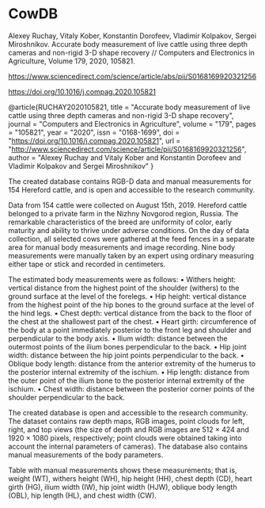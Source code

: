 # CowDB

Alexey Ruchay, Vitaly Kober, Konstantin Dorofeev, Vladimir Kolpakov, Sergei Miroshnikov. Accurate body measurement of live cattle using three depth cameras and non-rigid 3-D shape recovery // Computers and Electronics in Agriculture, Volume 179, 2020, 105821.

https://www.sciencedirect.com/science/article/abs/pii/S0168169920321256

https://doi.org/10.1016/j.compag.2020.105821

@article{RUCHAY2020105821,
title = "Accurate body measurement of live cattle using three depth cameras and non-rigid 3-D shape recovery",
journal = "Computers and Electronics in Agriculture",
volume = "179",
pages = "105821",
year = "2020",
issn = "0168-1699",
doi = "https://doi.org/10.1016/j.compag.2020.105821",
url = "http://www.sciencedirect.com/science/article/pii/S0168169920321256",
author = "Alexey Ruchay and Vitaly Kober and Konstantin Dorofeev and Vladimir Kolpakov and Sergei Miroshnikov"
}

The created database contains RGB-D data and manual measurements for 154 Hereford cattle, and is open and accessible to the research community.

Data from 154 cattle were collected on August 15th, 2019. Hereford cattle belonged to a private farm in the Nizhny Novgorod region, Russia. The remarkable characteristics of the breed are uniformity of color, early maturity and ability to thrive under adverse conditions. On the day of data collection, all selected cows were gathered at the feed fences in a separate area for manual body measurements and image recording. Nine body measurements were manually taken by an expert using ordinary measuring either tape or stick and recorded in centimeters.

The estimated body measurements were as follows:
•	Withers height: vertical distance from the highest point of the shoulder (withers) to the ground surface at the level of the forelegs.
•	Hip height: vertical distance from the highest point of the hip bones to the ground surface at the level of the hind legs.
•	Chest depth:  vertical distance from the back to the floor of the chest at the shallowest part of the chest.
•	Heart girth: circumference of the body at a point immediately posterior to the front leg and shoulder and perpendicular to the body axis.
•	Ilium width: distance between the outermost points of the ilium bones perpendicular to the back.
•	Hip joint width: distance between the hip joint points perpendicular to the back. 
•	Oblique body length: distance from the anterior extremity of the humerus to the posterior internal extremity of the ischium.
•	Hip length: distance from the outer point of the ilium bone to the posterior internal extremity of the ischium.
•	Chest width: distance between the posterior corner points of the shoulder perpendicular to the back.  

The created database is open and accessible to the research community. The dataset contains raw depth maps, RGB images, point clouds for left, right, and top views (the size of depth and RGB images are 512 × 424 and 1920 × 1080 pixels, respectively; point clouds were obtained taking into account the internal parameters of cameras). The database also contains manual measurements of the body parameters.

Table with manual measurements shows these measurements; that is, weight (WT), withers height (WH), hip height (HH), chest depth (CD), heart girth (HG), ilium width (IW), hip joint width (HJW), oblique body length (OBL), hip length (HL), and chest width (CW). 
